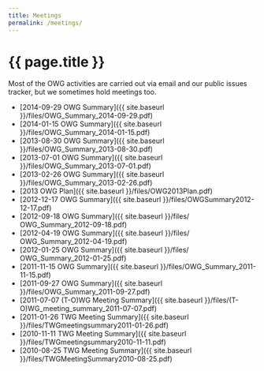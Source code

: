 ```yaml
---
title: Meetings
permalink: /meetings/
---
```


# {{ page.title }}

Most of the OWG activities are carried out via email and our public issues tracker, but we sometimes hold meetings too.

* [2014-09-29 OWG Summary]({{ site.baseurl }}/files/OWG_Summary_2014-09-29.pdf)
* [2014-01-15 OWG Summary]({{ site.baseurl }}/files/OWG_Summary_2014-01-15.pdf)
* [2013-08-30 OWG Summary]({{ site.baseurl }}/files/OWG_Summary_2013-08-30.pdf)
* [2013-07-01 OWG Summary]({{ site.baseurl }}/files/OWG_Summary_2013-07-01.pdf)
* [2013-02-26 OWG Summary]({{ site.baseurl }}/files/OWG_Summary_2013-02-26.pdf)
* [2013 OWG Plan]({{ site.baseurl }}/files/OWG2013Plan.pdf)
* [2012-12-17 OWG Summary]({{ site.baseurl }}/files/OWGSummary2012-12-17.pdf)
* [2012-09-18 OWG Summary]({{ site.baseurl }}/files/ OWG_Summary_2012-09-18.pdf)
* [2012-04-19 OWG Summary]({{ site.baseurl }}/files/ OWG_Summary_2012-04-19.pdf)
* [2012-01-25 OWG Summary]({{ site.baseurl }}/files/ OWG_Summary_2012-01-25.pdf)
* [2011-11-15 OWG Summary]({{ site.baseurl }}/files/OWG_Summary_2011-11-15.pdf)
* [2011-09-27 OWG Summary]({{ site.baseurl }}/files/OWG_Summary_2011-09-27.pdf)
* [2011-07-07 (T-O)WG Meeting Summary]({{ site.baseurl }}/files/(T-O)WG_meeting_summary_2011-07-07.pdf)
* [2011-01-26 TWG Meeting Summary]({{ site.baseurl }}/files/TWGmeetingsummary2011-01-26.pdf)
* [2010-11-11 TWG Meeting Summary]({{ site.baseurl }}/files/TWGmeetingsummary2010-11-11.pdf)
* [2010-08-25 TWG Meeting Summary]({{ site.baseurl }}/files/TWGMeetingSummary2010-08-25.pdf)
